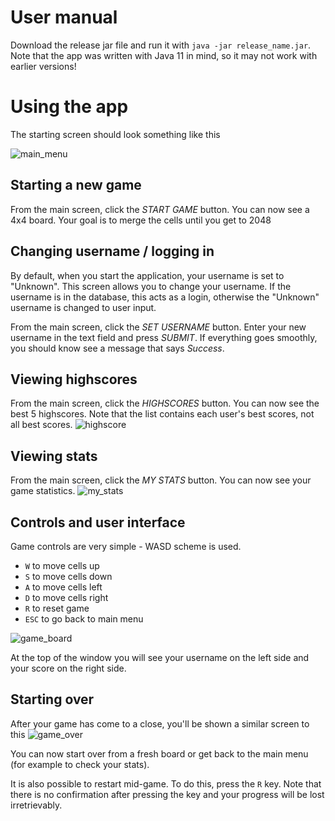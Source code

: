 # User manual
Download the release jar file and run it with `java -jar release_name.jar`. Note that the app was written with Java 11 in mind, so it may not work with earlier versions! 


# Using the app
The starting screen should look something like this

![main_menu](https://raw.githubusercontent.com/yusifsalam/ot-harjoitustyo/master/documentation/images/main_menu.png)

## Starting a new game
From the main screen, click the *START GAME* button. You can now see a 4x4 board. Your goal is to merge the cells until you get to 2048


## Changing username / logging in
By default, when you start the application, your username is set to "Unknown". This screen allows you to change your username. If the username is in the database, this acts as a login, otherwise the "Unknown" username is changed to user input. 

From the main screen, click the *SET USERNAME* button. Enter your new username in the text field and press *SUBMIT*. If everything goes smoothly, you should know see a message that says _Success_. 

## Viewing highscores
From the main screen, click the *HIGHSCORES* button. You can now see the best 5 highscores. Note that the list contains each user's best scores, not all best scores.
![highscore](https://raw.githubusercontent.com/yusifsalam/ot-harjoitustyo/master/documentation/images/highscores.png)

## Viewing stats
From the main screen, click the *MY STATS* button. You can now see your game statistics. 
![my_stats](https://raw.githubusercontent.com/yusifsalam/ot-harjoitustyo/master/documentation/images/my_stats.png)

## Controls and user interface
Game controls are very simple - WASD scheme is used. 
- `W` to move cells up
- `S` to move cells down
- `A` to move cells left
- `D` to move cells right
- `R` to reset game
- `ESC` to go back to main menu

![game_board](https://raw.githubusercontent.com/yusifsalam/ot-harjoitustyo/master/documentation/images/game_board.png)

At the top of the window you will see your username on the left side and your score on the right side.

## Starting over
After your game has come to a close, you'll be shown a similar screen to this
![game_over](https://raw.githubusercontent.com/yusifsalam/ot-harjoitustyo/master/documentation/images/game_over.png)

You can now start over from a fresh board or get back to the main menu (for example to check your stats). 

It is also possible to restart mid-game. To do this, press the `R` key. Note that there is no confirmation after pressing the key and your progress will be lost irretrievably. 
